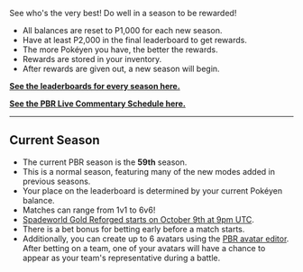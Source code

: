 See who's the very best! Do well in a season to be rewarded!

* All balances are reset to P1,000 for each new season.
* Have at least P2,000 in the final leaderboard to get rewards.
* The more Pokéyen you have, the better the rewards.
* Rewards are stored in your inventory.
* After rewards are given out, a new season will begin.

[**See the leaderboards for every season here.**](https://twitchplayspokemon.tv/leaderboard)

[**See the PBR Live Commentary Schedule here.**](https://calendar.google.com/calendar/r?cid=Z2prZzl1bHE4anFjaG5hZmJpNTR1bnVxa3NAZ3JvdXAuY2FsZW5kYXIuZ29vZ2xlLmNvbQ)
*****
## Current Season

* The current PBR season is the **59th** season.
* This is a normal season, featuring many of the new modes added in previous seasons.
* Your place on the leaderboard is determined by your current Pokéyen balance.
* Matches can range from 1v1 to 6v6!
* [Spadeworld Gold Reforged starts on October 9th at 9pm UTC](https://www.timeanddate.com/countdown/generic?iso=20211009T2100&p0=1440&msg=Spaceworld%20Gold%20Reforged&font=cursive&csz=1).
* There is a bet bonus for betting early before a match starts.
* Additionally, you can create up to 6 avatars using the [PBR avatar editor](https://twitchplayspokemon.tv/avatars). After betting on a team, one of your avatars will have a chance to appear as your team's representative during a battle.